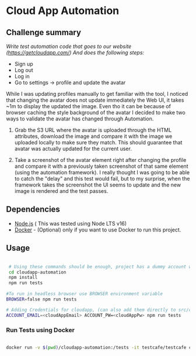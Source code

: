 # Cloud App Automation

## Challenge summary

*Write test automation code that goes to our website (https://getcloudapp.com/)
And does the following steps:*
- Sign up
- Log out
- Log in
- Go to settings -> profile and update the avatar

While I was updating profiles manually to get familiar with the tool, I noticed that changing the avatar does not update immediately the Web UI, it takes ~1m to display the updated the image.
Even tho it can be because of browser caching the style background of the avatar I decided to make two ways to validate the avatar has changed through Automation. 

1. Grab the S3 URL where the avatar is uploaded through the HTML attributes, download the image and compare it with the image we uploaded locally to make sure they match. This should guarantee that avatar was actually updated for the current user.

2. Take a screenshot of the avatar element right after changing the profile and compare it with a previously taken screenshot of that same element (using the automation framework). I really thought I was going to be able to catch the "delay" and this test would fail, but to my surprise, when the framework takes the screenshot the UI seems to update and the new image is rendered and the test passes.

## Dependencies

* [Node.js](https://nodejs.org)  ( This was tested using Node LTS v16)
* [Docker](https://www.docker.com/) - (Optional) only if you want to use Docker to run this project.

## Usage

```bash

 # Using these commands should be enough, project has a dummy account which I intend to keep alive for a couple of days.
 cd cloudapp-automation
 npm install
 npm run tests
 
#To run in headless browser use BROWSER environment variable
BROWSER=false npm run tests

# Adding Credentials for cloudapp, (can also add them directly to src/config.js)
ACCOUNT_EMAIL=<cloudAppEmail> ACCOUNT_PW=<cloudAppPw> npm run tests
```

### Run Tests using Docker


```bash

docker run -v $(pwd)/cloudapp-automation:/tests -it testcafe/testcafe chromium /tests/src/tests/settings --screenshots /tests/scrc/screenshots

```

